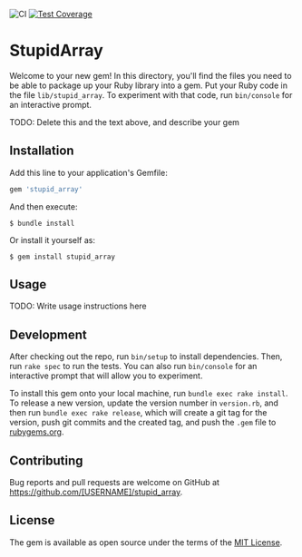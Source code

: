 ![CI](https://github.com/pjdavis/stupid_array/actions/workflows/main.yml/badge.svg)
[![Test Coverage](https://api.codeclimate.com/v1/badges/eec6ff8fbf5f02c6d173/test_coverage)](https://codeclimate.com/github/pjdavis/stupid_array/test_coverage)
# StupidArray

Welcome to your new gem! In this directory, you'll find the files you need to be able to package up your Ruby library into a gem. Put your Ruby code in the file `lib/stupid_array`. To experiment with that code, run `bin/console` for an interactive prompt.

TODO: Delete this and the text above, and describe your gem

## Installation

Add this line to your application's Gemfile:

```ruby
gem 'stupid_array'
```

And then execute:

    $ bundle install

Or install it yourself as:

    $ gem install stupid_array

## Usage

TODO: Write usage instructions here

## Development

After checking out the repo, run `bin/setup` to install dependencies. Then, run `rake spec` to run the tests. You can also run `bin/console` for an interactive prompt that will allow you to experiment.

To install this gem onto your local machine, run `bundle exec rake install`. To release a new version, update the version number in `version.rb`, and then run `bundle exec rake release`, which will create a git tag for the version, push git commits and the created tag, and push the `.gem` file to [rubygems.org](https://rubygems.org).

## Contributing

Bug reports and pull requests are welcome on GitHub at https://github.com/[USERNAME]/stupid_array.

## License

The gem is available as open source under the terms of the [MIT License](https://opensource.org/licenses/MIT).
